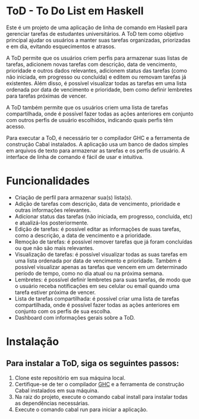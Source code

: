 # ToD - To Do List em Haskell

Este é um projeto de uma aplicação de linha de comando em Haskell para gerenciar tarefas de estudantes universitários. A ToD tem como objetivo principal ajudar os usuários a manter suas tarefas organizadas, priorizadas e em dia, evitando esquecimentos e atrasos.

A ToD permite que os usuários criem perfis para armazenar suas listas de tarefas, adicionem novas tarefas com descrição, data de vencimento, prioridade e outros dados relevantes, adicionem status das tarefas (como não iniciada, em progresso ou concluída) e editem ou removam tarefas já existentes. Além disso, é possível visualizar todas as tarefas em uma lista ordenada por data de vencimento e prioridade, bem como definir lembretes para tarefas próximas de vencer.

A ToD também permite que os usuários criem uma lista de tarefas compartilhada, onde é possível fazer todas as ações anteriores em conjunto com outros perfis de usuário escolhidos, indicando quais perfis têm acesso.

Para executar a ToD, é necessário ter o compilador GHC e a ferramenta de construção Cabal instalados. A aplicação usa um banco de dados simples em arquivos de texto para armazenar as tarefas e os perfis de usuário. A interface de linha de comando é fácil de usar e intuitiva.
# Funcionalidades

- Criação de perfil para armazenar sua(s) lista(s).
- Adição de tarefas com descrição, data de vencimento, prioridade e outras informações relevantes.
- Adicionar status das tarefas (não iniciada, em progresso, concluída, etc) e atualizá-los posteriormente.
- Edição de tarefas: é possível editar as informações de suas tarefas, como a descrição, a data de vencimento e a prioridade.
- Remoção de tarefas: é possível remover tarefas que já foram concluídas ou que não são mais relevantes.
- Visualização de tarefas: é possível visualizar todas as suas tarefas em uma lista ordenada por data de vencimento e prioridade. Também é possível visualizar apenas as tarefas que vencem em um determinado período de tempo, como no dia atual ou na próxima semana.
- Lembretes: é possível definir lembretes para suas tarefas, de modo que o usuário receba notificações em seu celular ou email quando uma tarefa estiver próxima de vencer.
- Lista de tarefas compartilhada: é possível criar uma lista de tarefas compartilhada, onde é possível fazer todas as ações anteriores em conjunto com os perfis de sua escolha.
- Dashboard com informações gerais sobre a ToD.

# Instalação

## Para instalar a ToD, siga os seguintes passos:

1. Clone este repositório em sua máquina local.
2. Certifique-se de ter o compilador [GHC](https://www.haskell.org/ghcup/) e a ferramenta de construção Cabal instalados em sua máquina.
3. Na raiz do projeto, execute o comando cabal install para instalar todas as dependências necessárias.
4. Execute o comando cabal run para iniciar a aplicação.

